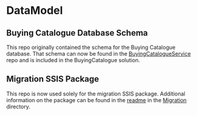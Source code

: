 # DataModel

## Buying Catalogue Database Schema

This repo originally contained the schema for the Buying Catalogue database. That schema can now be found in the [BuyingCatalogueService](https://github.com/nhs-digital-gp-it-futures/BuyingCatalogueService) repo and is included in the BuyingCatalogue solution.

## Migration SSIS Package

This repo is now used solely for the migration SSIS package. Additional information on the package can be found in the [readme](Migration/README.md) in the [Migration](Migration) directory.
